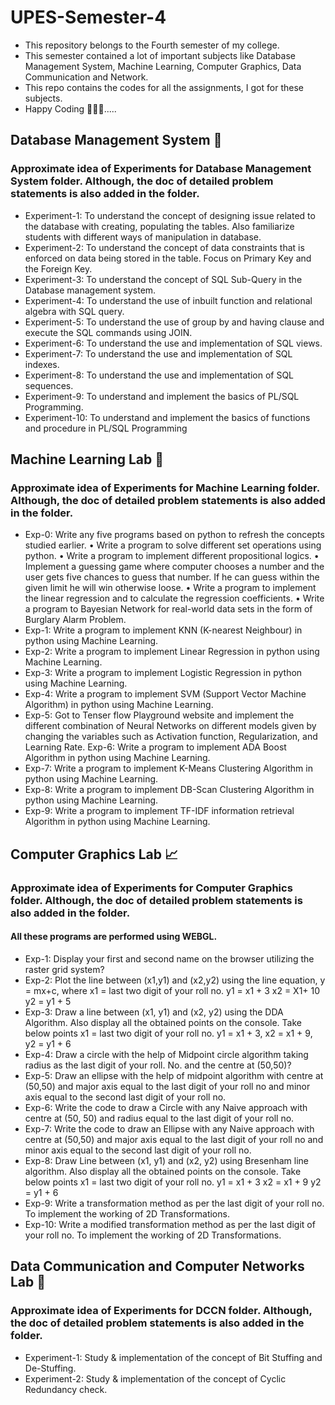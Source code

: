 # UPES-Semester-4
- This repository belongs to the Fourth semester of my college.
- This semester contained a lot of important subjects like Database Management System, Machine Learning, Computer Graphics, Data Communication and Network.
- This repo contains the codes for all the assignments, I got for these subjects.
- Happy Coding 🧑🏻‍💻.....


## Database Management System 📅
### Approximate idea of Experiments for Database Management System folder. Although, the doc of detailed problem statements is also added in the folder.
- Experiment-1: To understand the concept of designing issue related to the database with creating, populating the tables. Also familiarize students with different ways of manipulation in database.
- Experiment-2: To understand the concept of data constraints that is enforced on data being stored in the table. Focus on Primary Key and the Foreign Key.
- Experiment-3: To understand the concept of SQL Sub-Query in the Database management system.
- Experiment-4: To understand the use of inbuilt function and relational algebra with SQL query.
- Experiment-5: To understand the use of group by and having clause and execute the SQL commands using JOIN.
- Experiment-6: To understand the use and implementation of SQL views.
- Experiment-7: To understand the use and implementation of SQL indexes.
- Experiment-8: To understand the use and implementation of SQL sequences.
- Experiment-9: To understand and implement the basics of PL/SQL Programming.
- Experiment-10: To understand and implement the basics of functions and procedure in PL/SQL Programming



## Machine Learning Lab 🤖
### Approximate idea of Experiments for Machine Learning folder. Although, the doc of detailed problem statements is also added in the folder.
- Exp-0: Write any five programs based on python to refresh the concepts studied earlier.
  •	Write a program to solve different set operations using python.
  •	Write a program to implement different propositional logics.
  •	Implement a guessing game where computer chooses a number and the user gets five chances to guess that number. If he can guess within the given limit he will win otherwise loose. 
  •	Write a program to implement the linear regression and to calculate the regression coefficients.
  •	Write a program to Bayesian Network for real-world data sets in the form of Burglary Alarm Problem.
- Exp-1: Write a program to implement KNN (K-nearest Neighbour) in python using Machine Learning.
- Exp-2: Write a program to implement Linear Regression in python using Machine Learning.
- Exp-3: Write a program to implement Logistic Regression in python using Machine Learning.
- Exp-4: Write a program to implement SVM (Support Vector Machine Algorithm) in python using Machine Learning.
- Exp-5: Got to Tenser flow Playground website and implement the different combination of Neural Networks on different models given by changing the variables such as Activation function, Regularization, and Learning Rate.
Exp-6: Write a program to implement ADA Boost Algorithm in python using Machine Learning.
- Exp-7: Write a program to implement K-Means Clustering Algorithm in python using Machine Learning.
- Exp-8: Write a program to implement DB-Scan Clustering Algorithm in python using Machine Learning.
- Exp-9: Write a program to implement TF-IDF information retrieval Algorithm in python using Machine Learning.





## Computer Graphics Lab 📈 
### Approximate idea of Experiments for Computer Graphics folder. Although, the doc of detailed problem statements is also added in the folder.
#### All these programs are performed using WEBGL.
- Exp-1: Display your first and second name on the browser utilizing the raster grid system?
- Exp-2: Plot the line between (x1,y1) and (x2,y2) using the line equation, y = mx+c, where x1 = last two digit of your roll no. y1 = x1 + 3 x2 = X1+ 10 y2 = y1 + 5
- Exp-3: Draw a line between (x1, y1) and (x2, y2) using the DDA Algorithm. Also display all the obtained points on the console. Take below points x1 = last two digit of your roll no. y1 = x1 + 3, x2 = x1 + 9, y2 = y1 + 6
- Exp-4: Draw a circle with the help of Midpoint circle algorithm taking radius as the last digit of your roll. No. and the centre at (50,50)?
- Exp-5: Draw an ellipse with the help of midpoint algorithm with centre at (50,50) and major axis equal to the last digit of your roll no and minor axis equal to the second last digit of your roll no.
- Exp-6: Write the code to draw a Circle with any Naive approach with centre at (50, 50) and radius equal to the last digit of your roll no.
- Exp-7: Write the code to draw an Ellipse with any Naive approach with centre at (50,50) and major axis equal to the last digit of your roll no and minor axis equal to the second last digit of your roll no.
- Exp-8: Draw Line between (x1, y1) and (x2, y2) using Bresenham line algorithm. Also display all the obtained points on the console. Take below points x1 = last two digit of your roll no. y1 = x1 + 3 x2 = x1 + 9 y2 = y1 + 6
- Exp-9: Write a transformation method as per the last digit of your roll no. To implement the working of 2D Transformations.
- Exp-10: Write a modified transformation method as per the last digit of your roll no. To implement the working of 2D Transformations.


## Data Communication and Computer Networks Lab 📅
### Approximate idea of Experiments for DCCN folder. Although, the doc of detailed problem statements is also added in the folder.
- Experiment-1: Study & implementation of the concept of Bit Stuffing and De-Stuffing.
- Experiment-2: Study & implementation of the concept of Cyclic Redundancy check.


